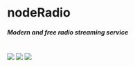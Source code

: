 # nodeRadio
<h5>Modern and free radio streaming service</h5>
<br>
<img src="https://github.com/sanderhelleso/nodeRadio/blob/master/readme/radio1.jpg">
<img src="https://github.com/sanderhelleso/nodeRadio/blob/master/readme/radio2.jpg">
<img src="https://github.com/sanderhelleso/nodeRadio/blob/master/readme/radio3.jpg">
